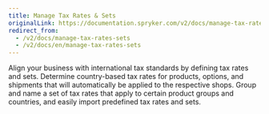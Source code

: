```yaml
---
title: Manage Tax Rates & Sets
originalLink: https://documentation.spryker.com/v2/docs/manage-tax-rates-sets
redirect_from:
  - /v2/docs/manage-tax-rates-sets
  - /v2/docs/en/manage-tax-rates-sets
---
```


Align your business with international tax standards by defining tax rates and sets. Determine country-based tax rates for products, options, and shipments that will automatically be applied to the respective shops. Group and name a set of tax rates that apply to certain product groups and countries, and easily import predefined tax rates and sets.
